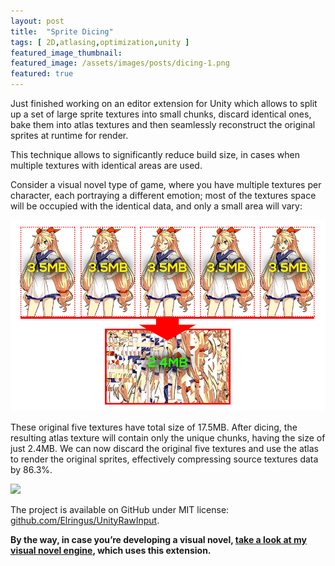 ```yaml
---
layout: post
title:  "Sprite Dicing"
tags: [ 2D,atlasing,optimization,unity ]
featured_image_thumbnail: 
featured_image: /assets/images/posts/dicing-1.png
featured: true
---
```


Just finished working on an editor extension for Unity which allows to split up a set of large sprite textures into small chunks, discard identical ones, bake them into atlas textures and then seamlessly reconstruct the original sprites at runtime for render.

This technique allows to significantly reduce build size, in cases when multiple textures with identical areas are used.

Consider a visual novel type of game, where you have multiple textures per character, each portraying a different emotion; most of the textures space will be occupied with the identical data, and only a small area will vary:

![](/assets/images/posts/dicing-2.png)

These original five textures have total size of 17.5MB. After dicing, the resulting atlas texture will contain only the unique chunks, having the size of just 2.4MB. We can now discard the original five textures and use the atlas to render the original sprites, effectively compressing source textures data by 86.3%.

![](https://i.gyazo.com/7f79936fc714abcc342ae348478b9c8e.gif)

The project is available on GitHub under MIT license: [github.com/Elringus/UnityRawInput](github.com/Elringus/UnityRawInput).

**By the way, in case you’re developing a visual novel, [take a look at my visual novel engine](https://u3d.as/1pg9), which uses this extension.**
